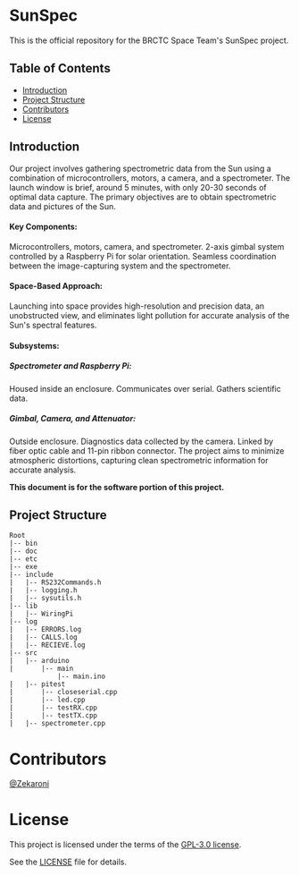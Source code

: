 # SunSpec
This is the official repository for the BRCTC Space Team's SunSpec project.


## Table of Contents
- [Introduction](#introduction)
- [Project Structure](#project-structure)
- [Contributors](#contributors)
- [License](#license)

## Introduction

Our project involves gathering spectrometric data from the Sun using a combination of microcontrollers, motors, a camera, and a spectrometer. The launch window is brief, around 5 minutes, with only 20-30 seconds of optimal data capture. The primary objectives are to obtain spectrometric data and pictures of the Sun.

#### Key Components:

Microcontrollers, motors, camera, and spectrometer.
2-axis gimbal system controlled by a Raspberry Pi for solar orientation.
Seamless coordination between the image-capturing system and the spectrometer.

#### Space-Based Approach:
Launching into space provides high-resolution and precision data, an unobstructed view, and eliminates light pollution for accurate analysis of the Sun's spectral features.

#### Subsystems:

##### Spectrometer and Raspberry Pi:
Housed inside an enclosure.
Communicates over serial.
Gathers scientific data.

##### Gimbal, Camera, and Attenuator:

Outside enclosure.
Diagnostics data collected by the camera.
Linked by fiber optic cable and 11-pin ribbon connector.
The project aims to minimize atmospheric distortions, capturing clean spectrometric information for accurate analysis.

**This document is for the software portion of this project.**

## Project Structure

```
Root
|-- bin
|-- doc
|-- etc
|-- exe
|-- include
|   |-- RS232Commands.h
|   |-- logging.h
|   |-- sysutils.h
|-- lib
|   |-- WiringPi
|-- log
|   |-- ERRORS.log
|   |-- CALLS.log
|   |-- RECIEVE.log
|-- src
|   |-- arduino
|       |-- main
            |-- main.ino
|   |-- pitest
|       |-- closeserial.cpp
|       |-- led.cpp
|       |-- testRX.cpp
|       |-- testTX.cpp
|   |-- spectrometer.cpp
```

# Contributors
[@Zekaroni](https://github.com/Zekaroni)

# License

This project is licensed under the terms of the [GPL-3.0 license](LICENSE).

See the [LICENSE](LICENSE) file for details.

